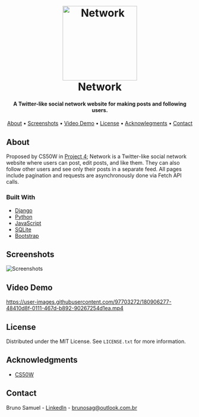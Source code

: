 
<h1 align="center">
    <br>
    <a href="#">
        <img src="https://user-images.githubusercontent.com/97703272/180906732-94a16922-0ea4-45a6-8869-54aaa177cf20.png" alt="Network" width="200">
    </a>
    <br>
    Network
    <br>
</h1>

<h4 align="center">A Twitter-like social network website for making posts and following users.</h4>

<p align="center">
    <a href="#about">About</a> •
    <a href="#screenshots">Screenshots</a> •
    <a href="#video-demo">Video Demo</a> •
    <a href="#license">License</a> •
    <a href="#acknowledgments">Acknowlegments</a> •
    <a href="#contact">Contact</a>
</p>


## About

Proposed by CS50W in [Project 4](https://cs50.harvard.edu/web/2020/projects/4/network/); Network is a Twitter-like social network website where users can post, edit posts, and like them. They can also follow other users and see only their posts in a separate feed. All pages include pagination and requests are asynchronously done via Fetch API calls.


### Built With

* [Django](https://www.djangoproject.com/)
* [Python](https://www.python.org/)
* [JavaScript](https://www.javascript.com/)
* [SQLite](https://www.sqlite.org/index.html)
* [Bootstrap](https://getbootstrap.com/)


## Screenshots

![Screenshots](https://user-images.githubusercontent.com/97703272/180906011-6823f750-6a34-4b00-b117-4b5a464d12bf.png)


## Video Demo

https://user-images.githubusercontent.com/97703272/180906277-48410d8f-0111-467d-b892-90267254d1ea.mp4


## License

Distributed under the MIT License. See `LICENSE.txt` for more information.


## Acknowledgments

* [CS50W](https://cs50.harvard.edu/web/2020/)


## Contact

Bruno Samuel - [LinkedIn](https://www.linkedin.com/in/brunosag/) - brunosag@outlook.com.br
